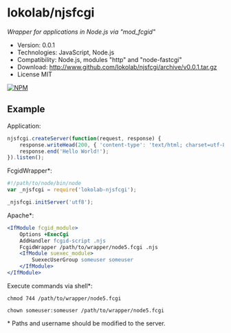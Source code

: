lokolab/njsfcgi
===============
*Wrapper for applications in Node.js via "mod_fcgid"*

- Version: 0.0.1
- Technologies: JavaScript, Node.js
- Compatibility: Node.js, modules "http" and "node-fastcgi"
- Download: http://www.github.com/lokolab/njsfcgi/archive/v0.0.1.tar.gz
- License MIT

[![NPM](https://nodei.co/npm/lokolab-njsfcgi.png?downloads=true)](https://nodei.co/npm/lokolab-njsfcgi/)

Example
-------

Application:
```javascript
njsfcgi.createServer(function(request, response) {
    response.writeHead(200, { 'content-type': 'text/html; charset=utf-8' });
    response.end('Hello World!');
}).listen();
```

FcgidWrapper*:
```javascript
#!/path/to/node/bin/node
var _njsfcgi = require('lokolab-njsfcgi');

_njsfcgi.initServer('utf8');
```

Apache*:
```apache
<IfModule fcgid_module>
    Options +ExecCgi
    AddHandler fcgid-script .njs
    FcgidWrapper /path/to/wrapper/node5.fcgi .njs
    <IfModule suexec_module>
        SuexecUserGroup someuser someuser
    </IfModule>
</IfModule>
```

Execute commands via shell*:
```shell
chmod 744 /path/to/wrapper/node5.fcgi

chown someuser:someuser /path/to/wrapper/node5.fcgi
```

\* Paths and username should be modified to the server.
